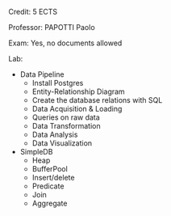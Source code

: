 Credit: 5 ECTS

Professor: PAPOTTI Paolo

Exam: Yes, no documents allowed

Lab: 
+ Data Pipeline
  + Install Postgres
  + Entity-Relationship Diagram
  + Create the database relations with SQL
  + Data Acquisition & Loading
  + Queries on raw data
  + Data Transformation
  + Data Analysis
  + Data Visualization
+ SimpleDB
  + Heap
  + BufferPool
  + Insert/delete
  + Predicate
  + Join
  + Aggregate
  
